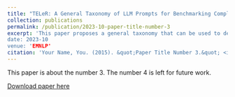 ```yaml
---
title: "TELeR: A General Taxonomy of LLM Prompts for Benchmarking Complex Tasks"
collection: publications
permalink: /publication/2023-10-paper-title-number-3
excerpt: 'This paper proposes a general taxonomy that can be used to design prompts with specific properties to perform a wide range of complex tasks. This taxonomy will allow future benchmarking studies to report the specific categories of prompts used as part of the study, enabling meaningful comparisons across different studies
date: 2023-10
venue: 'EMNLP'
citation: 'Your Name, You. (2015). &quot;Paper Title Number 3.&quot; <i>Journal 1</i>. 1(3).'
---
```

This paper is about the number 3. The number 4 is left for future work.

[Download paper here](https://arxiv.org/abs/2305.11430)

